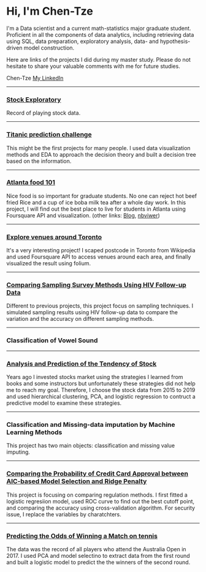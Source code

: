 # Hi, I'm Chen-Tze

I'm a Data scientist and a current math-statistics major graduate student. Proficient in all the components of data analytics, including retrieving data using SQL, data preparation, exploratory analysis, data- and hypothesis-driven model construction. 

Here are links of the projects I did during my master study. Please do not hesitate to share your valuable comments with me for future studies.

Chen-Tze
[My LinkedIn](https://www.linkedin.com/in/chen-tze-tsai-72b576104/)

---
### [Stock Exploratory](https://github.com/ws770324/stock)

Record of playing stock data.

---
### [Titanic prediction challenge](https://github.com/ws770324/titanic)

This might be the first projects for many people. I used data visualization methods and EDA to approach the decision theory and built a decision tree based on the information. 

---
### [Atlanta food 101](https://github.com/ws770324/capstone) 

Nice food is so important for graduate students. No one can reject hot beef fried Rice and a cup of ice boba milk tea after a whole day work. In this project, I will find out the best place to live for students in Atlanta using Foursquare API and visualization. 
(other links: [Blog](https://www.linkedin.com/pulse/food-101-students-atlanta-chen-tze-tsai/?trackingId=xcvAnLIQRLS4TofvuxpFLg%3D%3D), [nbviwer](https://nbviewer.jupyter.org/github/ws770324/capstone/blob/master/atl_restaurant.ipynb))

---
### [Explore venues around Toronto](https://github.com/ws770324/scraping)
It's a very interesting project! I scaped postcode in Toronto from Wikipedia and used Foursquare API to access venues around each area, and finally visualized the result using folium. 

---
### [Comparing Sampling Survey Methods Using HIV Follow-up Data](https://github.com/ws770324/surveytech_HIV)
Different to previous projects, this project focus on sampling techniques. I simulated sampling results using HIV follow-up data to compare the variation and the accuracy on different sampling methods.

---
### Classification of Vowel Sound

---
### [Analysis and Prediction of the Tendency of Stock](https://github.com/ws770324/logist_stock)
Years ago I invested stocks market using the strategies I learned from books and some instructors but unfortunately these strategies did not help me to reach my goal. Therefore, I choose the stock data from 2015 to 2019 and used hierarchical clustering, PCA, and logistic regression to contruct a predictive model to examine these strategies.

---
### Classification and Missing-data imputation by Machine Learning Methods
This project has two main objects: classification and missing value imputing.

---
### [Comparing the Probability of Credit Card Approval between AIC-based Model Selection and Ridge Penalty](https://github.com/ws770324/creditcard_ridge)

This project is focusing on comparing regulation methods. I first fitted a logistic regresiion model, used ROC curve to find out the best cutoff point, and comparing the accuracy using cross-validation algorithm. For security issue, I replace the variables by charatchters. 

---
### [Predicting the Odds of Winning a Match on tennis](https://github.com/ws770324/logist_AUO2017) 

The data was the record of all players who attend the Australia Open in 2017. I used PCA and model selectino to extract data from the first round and built a logistic model to predict the the winners of the second round. 
